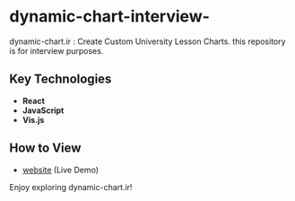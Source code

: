 # dynamic-chart-interview-

dynamic-chart.ir : Create Custom University Lesson Charts. this repository is for interview purposes.

## Key Technologies

- **React**
- **JavaScript**
- **Vis.js**

## How to View

- [website](https://dynamic-chart.ir/) (Live Demo)

Enjoy exploring dynamic-chart.ir!
